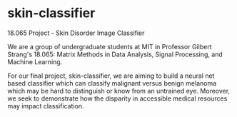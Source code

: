 # skin-classifier
18.065 Project - Skin Disorder Image Classifier

We are a group of undergraduate students at MIT in Professor Gilbert Strang's 
18.065: Matrix Methods in Data Analysis, Signal Processing, and Machine Learning.

For our final project, skin-classifier, we are aiming to build a neural net
based classifier which can classify malignant versus benign melanoma which
may be hard to distinguish or know from an untrained eye. Moreover, we seek
to demonstrate how the disparity in accessible medical resources may impact
classification.
